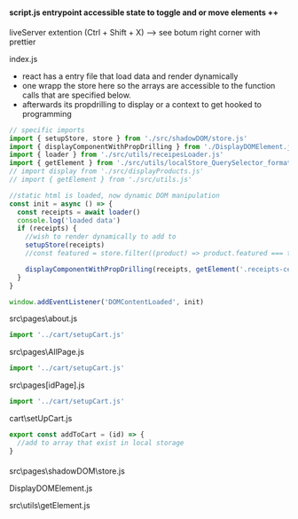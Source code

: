 #

##

###

#### script.js entrypoint accessible state to toggle and or move elements ++

liveServer extention (Ctrl + Shift + X) --> see botum right corner with prettier

index.js

- react has a entry file that load data and render dynamically
- one wrapp the store here so the arrays are accessible to the function calls that are specified below.
- afterwards its propdrilling to display or a context to get hooked to programming

```js
// specific imports
import { setupStore, store } from './src/shadowDOM/store.js'
import { displayComponentWithPropDrilling } from './DisplayDOMElement.js'
import { loader } from './src/utils/receipesLoader.js'
import { getElement } from './src/utils/localStore_QuerySelector_formating.js'
// import display from './src/displayProducts.js'
// import { getElement } from './src/utils.js'

//static html is loaded, now dynamic DOM manipulation
const init = async () => {
  const receipts = await loader()
  console.log('loaded data')
  if (receipts) {
    //wish to render dynamically to add to
    setupStore(receipts)
    //const featured = store.filter((product) => product.featured === true)

    displayComponentWithPropDrilling(receipts, getElement('.receipts-center'))
  }
}

window.addEventListener('DOMContentLoaded', init)
```

src\pages\about.js

```js
import '../cart/setupCart.js'
```

src\pages\AllPage.js

```js
import '../cart/setupCart.js'
```

src\pages\[idPage].js

```js
import '../cart/setupCart.js'
```

cart\setUpCart.js

```js
export const addToCart = (id) => {
  //add to array that exist in local storage
}
```

####

src\pages\shadowDOM\store.js

DisplayDOMElement.js

src\utils\getElement.js
